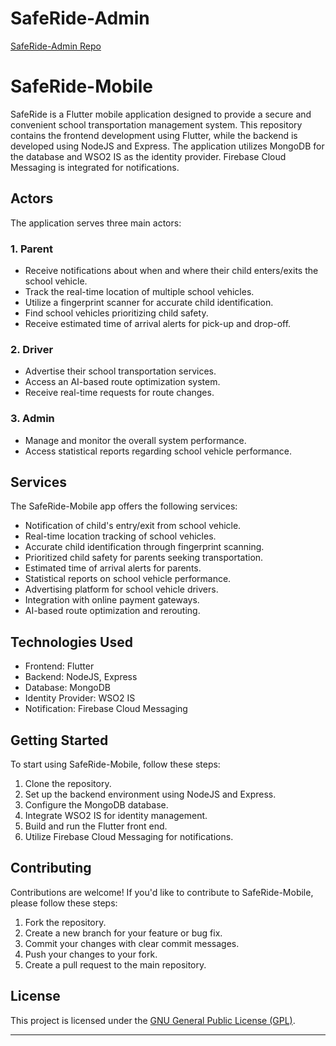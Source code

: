 # SafeRide-Admin
[SafeRide-Admin Repo](https://github.com/Poornajith/Safe-Ride-Admin-Web)

# SafeRide-Mobile

SafeRide is a Flutter mobile application designed to provide a secure and convenient school transportation management system. This repository contains the frontend development using Flutter, while the backend is developed using NodeJS and Express. The application utilizes MongoDB for the database and WSO2 IS as the identity provider. Firebase Cloud Messaging is integrated for notifications.

## Actors

The application serves three main actors:

### 1. Parent

- Receive notifications about when and where their child enters/exits the school vehicle.
- Track the real-time location of multiple school vehicles.
- Utilize a fingerprint scanner for accurate child identification.
- Find school vehicles prioritizing child safety.
- Receive estimated time of arrival alerts for pick-up and drop-off.

### 2. Driver

- Advertise their school transportation services.
- Access an AI-based route optimization system.
- Receive real-time requests for route changes.

### 3. Admin

- Manage and monitor the overall system performance.
- Access statistical reports regarding school vehicle performance.

## Services

The SafeRide-Mobile app offers the following services:

- Notification of child's entry/exit from school vehicle.
- Real-time location tracking of school vehicles.
- Accurate child identification through fingerprint scanning.
- Prioritized child safety for parents seeking transportation.
- Estimated time of arrival alerts for parents.
- Statistical reports on school vehicle performance.
- Advertising platform for school vehicle drivers.
- Integration with online payment gateways.
- AI-based route optimization and rerouting.

## Technologies Used

- Frontend: Flutter
- Backend: NodeJS, Express
- Database: MongoDB
- Identity Provider: WSO2 IS
- Notification: Firebase Cloud Messaging

## Getting Started

To start using SafeRide-Mobile, follow these steps:

1. Clone the repository.
2. Set up the backend environment using NodeJS and Express.
3. Configure the MongoDB database.
4. Integrate WSO2 IS for identity management.
5. Build and run the Flutter front end.
6. Utilize Firebase Cloud Messaging for notifications.

## Contributing

Contributions are welcome! If you'd like to contribute to SafeRide-Mobile, please follow these steps:

1. Fork the repository.
2. Create a new branch for your feature or bug fix.
3. Commit your changes with clear commit messages.
4. Push your changes to your fork.
5. Create a pull request to the main repository.

## License

This project is licensed under the [GNU General Public License (GPL)](LICENSE).

---
